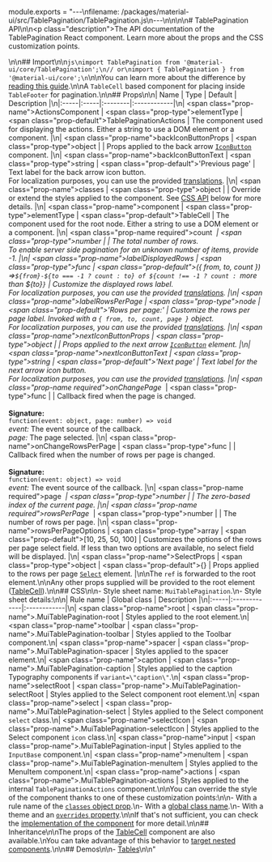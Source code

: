 module.exports = "---\nfilename: /packages/material-ui/src/TablePagination/TablePagination.js\n---\n\n<!--- This documentation is automatically generated, do not try to edit it. -->\n\n# TablePagination API\n\n<p class=\"description\">The API documentation of the TablePagination React component. Learn more about the props and the CSS customization points.</p>\n\n## Import\n\n```js\nimport TablePagination from '@material-ui/core/TablePagination';\n// or\nimport { TablePagination } from '@material-ui/core';\n```\n\nYou can learn more about the difference by [reading this guide](/guides/minimizing-bundle-size/).\n\nA `TableCell` based component for placing inside `TableFooter` for pagination.\n\n## Props\n\n| Name | Type | Default | Description |\n|:-----|:-----|:--------|:------------|\n| <span class=\"prop-name\">ActionsComponent</span> | <span class=\"prop-type\">elementType</span> | <span class=\"prop-default\">TablePaginationActions</span> | The component used for displaying the actions. Either a string to use a DOM element or a component. |\n| <span class=\"prop-name\">backIconButtonProps</span> | <span class=\"prop-type\">object</span> |  | Props applied to the back arrow [`IconButton`](/api/icon-button/) component. |\n| <span class=\"prop-name\">backIconButtonText</span> | <span class=\"prop-type\">string</span> | <span class=\"prop-default\">'Previous page'</span> | Text label for the back arrow icon button.<br>For localization purposes, you can use the provided [translations](/guides/localization/). |\n| <span class=\"prop-name\">classes</span> | <span class=\"prop-type\">object</span> |  | Override or extend the styles applied to the component. See [CSS API](#css) below for more details. |\n| <span class=\"prop-name\">component</span> | <span class=\"prop-type\">elementType</span> | <span class=\"prop-default\">TableCell</span> | The component used for the root node. Either a string to use a DOM element or a component. |\n| <span class=\"prop-name required\">count&nbsp;*</span> | <span class=\"prop-type\">number</span> |  | The total number of rows.<br>To enable server side pagination for an unknown number of items, provide -1. |\n| <span class=\"prop-name\">labelDisplayedRows</span> | <span class=\"prop-type\">func</span> | <span class=\"prop-default\">({ from, to, count }) =>`${from}-${to === -1 ? count : to} of ${count !== -1 ? count : `more than ${to}`}`</span> | Customize the displayed rows label.<br>For localization purposes, you can use the provided [translations](/guides/localization/). |\n| <span class=\"prop-name\">labelRowsPerPage</span> | <span class=\"prop-type\">node</span> | <span class=\"prop-default\">'Rows per page:'</span> | Customize the rows per page label. Invoked with a `{ from, to, count, page }` object.<br>For localization purposes, you can use the provided [translations](/guides/localization/). |\n| <span class=\"prop-name\">nextIconButtonProps</span> | <span class=\"prop-type\">object</span> |  | Props applied to the next arrow [`IconButton`](/api/icon-button/) element. |\n| <span class=\"prop-name\">nextIconButtonText</span> | <span class=\"prop-type\">string</span> | <span class=\"prop-default\">'Next page'</span> | Text label for the next arrow icon button.<br>For localization purposes, you can use the provided [translations](/guides/localization/). |\n| <span class=\"prop-name required\">onChangePage&nbsp;*</span> | <span class=\"prop-type\">func</span> |  | Callback fired when the page is changed.<br><br>**Signature:**<br>`function(event: object, page: number) => void`<br>*event:* The event source of the callback.<br>*page:* The page selected. |\n| <span class=\"prop-name\">onChangeRowsPerPage</span> | <span class=\"prop-type\">func</span> |  | Callback fired when the number of rows per page is changed.<br><br>**Signature:**<br>`function(event: object) => void`<br>*event:* The event source of the callback. |\n| <span class=\"prop-name required\">page&nbsp;*</span> | <span class=\"prop-type\">number</span> |  | The zero-based index of the current page. |\n| <span class=\"prop-name required\">rowsPerPage&nbsp;*</span> | <span class=\"prop-type\">number</span> |  | The number of rows per page. |\n| <span class=\"prop-name\">rowsPerPageOptions</span> | <span class=\"prop-type\">array</span> | <span class=\"prop-default\">[10, 25, 50, 100]</span> | Customizes the options of the rows per page select field. If less than two options are available, no select field will be displayed. |\n| <span class=\"prop-name\">SelectProps</span> | <span class=\"prop-type\">object</span> | <span class=\"prop-default\">{}</span> | Props applied to the rows per page [`Select`](/api/select/) element. |\n\nThe `ref` is forwarded to the root element.\n\nAny other props supplied will be provided to the root element ([TableCell](/api/table-cell/)).\n\n## CSS\n\n- Style sheet name: `MuiTablePagination`.\n- Style sheet details:\n\n| Rule name | Global class | Description |\n|:-----|:-------------|:------------|\n| <span class=\"prop-name\">root</span> | <span class=\"prop-name\">.MuiTablePagination-root</span> | Styles applied to the root element.\n| <span class=\"prop-name\">toolbar</span> | <span class=\"prop-name\">.MuiTablePagination-toolbar</span> | Styles applied to the Toolbar component.\n| <span class=\"prop-name\">spacer</span> | <span class=\"prop-name\">.MuiTablePagination-spacer</span> | Styles applied to the spacer element.\n| <span class=\"prop-name\">caption</span> | <span class=\"prop-name\">.MuiTablePagination-caption</span> | Styles applied to the caption Typography components if `variant=\"caption\"`.\n| <span class=\"prop-name\">selectRoot</span> | <span class=\"prop-name\">.MuiTablePagination-selectRoot</span> | Styles applied to the Select component root element.\n| <span class=\"prop-name\">select</span> | <span class=\"prop-name\">.MuiTablePagination-select</span> | Styles applied to the Select component `select` class.\n| <span class=\"prop-name\">selectIcon</span> | <span class=\"prop-name\">.MuiTablePagination-selectIcon</span> | Styles applied to the Select component `icon` class.\n| <span class=\"prop-name\">input</span> | <span class=\"prop-name\">.MuiTablePagination-input</span> | Styles applied to the `InputBase` component.\n| <span class=\"prop-name\">menuItem</span> | <span class=\"prop-name\">.MuiTablePagination-menuItem</span> | Styles applied to the MenuItem component.\n| <span class=\"prop-name\">actions</span> | <span class=\"prop-name\">.MuiTablePagination-actions</span> | Styles applied to the internal `TablePaginationActions` component.\n\nYou can override the style of the component thanks to one of these customization points:\n\n- With a rule name of the [`classes` object prop](/customization/components/#overriding-styles-with-classes).\n- With a [global class name](/customization/components/#overriding-styles-with-global-class-names).\n- With a theme and an [`overrides` property](/customization/globals/#css).\n\nIf that's not sufficient, you can check the [implementation of the component](https://github.com/Foso/material-ui/blob/master/packages/material-ui/src/TablePagination/TablePagination.js) for more detail.\n\n## Inheritance\n\nThe props of the [TableCell](/api/table-cell/) component are also available.\nYou can take advantage of this behavior to [target nested components](/guides/api/#spread).\n\n## Demos\n\n- [Tables](/components/tables/)\n\n"